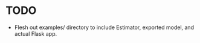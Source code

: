 # TODO

* Flesh out examples/ directory to include Estimator, exported model, and actual Flask app.

